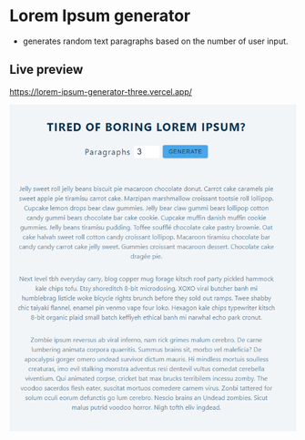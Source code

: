 # Lorem Ipsum generator

- generates random text paragraphs based on the number of user input.

## Live preview

https://lorem-ipsum-generator-three.vercel.app/

![lorem-ipsum](/public/lorem-ipsum.png)
